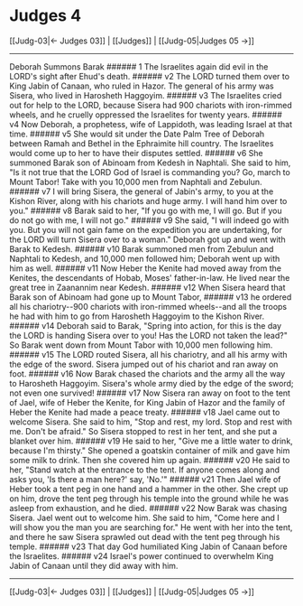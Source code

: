 # Judges 4

[[Judg-03|← Judges 03]] | [[Judges]] | [[Judg-05|Judges 05 →]]
***

Deborah Summons Barak ###### 1 The Israelites again did evil in the LORD's sight after Ehud's death. ###### v2 The LORD turned them over to King Jabin of Canaan, who ruled in Hazor. The general of his army was Sisera, who lived in Harosheth Haggoyim. ###### v3 The Israelites cried out for help to the LORD, because Sisera had 900 chariots with iron-rimmed wheels, and he cruelly oppressed the Israelites for twenty years. ###### v4 Now Deborah, a prophetess, wife of Lappidoth, was leading Israel at that time. ###### v5 She would sit under the Date Palm Tree of Deborah between Ramah and Bethel in the Ephraimite hill country. The Israelites would come up to her to have their disputes settled. ###### v6 She summoned Barak son of Abinoam from Kedesh in Naphtali. She said to him, "Is it not true that the LORD God of Israel is commanding you? Go, march to Mount Tabor! Take with you 10,000 men from Naphtali and Zebulun. ###### v7 I will bring Sisera, the general of Jabin's army, to you at the Kishon River, along with his chariots and huge army. I will hand him over to you." ###### v8 Barak said to her, "If you go with me, I will go. But if you do not go with me, I will not go." ###### v9 She said, "I will indeed go with you. But you will not gain fame on the expedition you are undertaking, for the LORD will turn Sisera over to a woman." Deborah got up and went with Barak to Kedesh. ###### v10 Barak summoned men from Zebulun and Naphtali to Kedesh, and 10,000 men followed him; Deborah went up with him as well. ###### v11 Now Heber the Kenite had moved away from the Kenites, the descendants of Hobab, Moses' father-in-law. He lived near the great tree in Zaanannim near Kedesh. ###### v12 When Sisera heard that Barak son of Abinoam had gone up to Mount Tabor, ###### v13 he ordered all his chariotry--900 chariots with iron-rimmed wheels--and all the troops he had with him to go from Harosheth Haggoyim to the Kishon River. ###### v14 Deborah said to Barak, "Spring into action, for this is the day the LORD is handing Sisera over to you! Has the LORD not taken the lead?" So Barak went down from Mount Tabor with 10,000 men following him. ###### v15 The LORD routed Sisera, all his chariotry, and all his army with the edge of the sword. Sisera jumped out of his chariot and ran away on foot. ###### v16 Now Barak chased the chariots and the army all the way to Harosheth Haggoyim. Sisera's whole army died by the edge of the sword; not even one survived! ###### v17 Now Sisera ran away on foot to the tent of Jael, wife of Heber the Kenite, for King Jabin of Hazor and the family of Heber the Kenite had made a peace treaty. ###### v18 Jael came out to welcome Sisera. She said to him, "Stop and rest, my lord. Stop and rest with me. Don't be afraid." So Sisera stopped to rest in her tent, and she put a blanket over him. ###### v19 He said to her, "Give me a little water to drink, because I'm thirsty." She opened a goatskin container of milk and gave him some milk to drink. Then she covered him up again. ###### v20 He said to her, "Stand watch at the entrance to the tent. If anyone comes along and asks you, 'Is there a man here?' say, 'No.'" ###### v21 Then Jael wife of Heber took a tent peg in one hand and a hammer in the other. She crept up on him, drove the tent peg through his temple into the ground while he was asleep from exhaustion, and he died. ###### v22 Now Barak was chasing Sisera. Jael went out to welcome him. She said to him, "Come here and I will show you the man you are searching for." He went with her into the tent, and there he saw Sisera sprawled out dead with the tent peg through his temple. ###### v23 That day God humiliated King Jabin of Canaan before the Israelites. ###### v24 Israel's power continued to overwhelm King Jabin of Canaan until they did away with him.

***
[[Judg-03|← Judges 03]] | [[Judges]] | [[Judg-05|Judges 05 →]]

